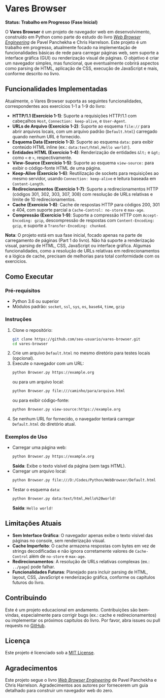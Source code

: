 # Vares Browser

**Status: Trabalho em Progresso (Fase Inicial)**

O **Vares Browser** é um projeto de navegador web em desenvolvimento, construído em Python como parte do estudo do livro [*Web Browser Engineering*](https://browser.engineering/index.html) de Pavel Panchekha e Chris Harrelson. Este projeto é um trabalho em progresso, atualmente focado na implementação de funcionalidades básicas de rede para carregar páginas web, sem suporte a interface gráfica (GUI) ou renderização visual de páginas. O objetivo é criar um navegador simples, mas funcional, que eventualmente cobrirá aspectos como parsing de HTML, aplicação de CSS, execução de JavaScript e mais, conforme descrito no livro.

## Funcionalidades Implementadas

Atualmente, o Vares Browser suporta as seguintes funcionalidades, correspondentes aos exercícios 1-1 a 1-9 do livro:

- **HTTP/1.1 (Exercício 1-1)**: Suporte a requisições HTTP/1.1 com cabeçalhos `Host`, `Connection: keep-alive`, e `User-Agent`.
- **URLs de Arquivo (Exercício 1-2)**: Suporte ao esquema `file://` para abrir arquivos locais, com um arquivo padrão (`Default.html`) carregado quando nenhum URL é fornecido.
- **Esquema Data (Exercício 1-3)**: Suporte ao esquema `data:` para exibir conteúdo HTML inline (ex.: `data:text/html,Hello world!`).
- **Entidades HTML (Exercício 1-4)**: Renderização de entidades `&lt;` e `&gt;` como `<` e `>`, respectivamente.
- **View-Source (Exercício 1-5)**: Suporte ao esquema `view-source:` para exibir o código-fonte HTML de uma página.
- **Keep-Alive (Exercício 1-6)**: Reutilização de sockets para requisições ao mesmo servidor, usando `Connection: keep-alive` e leitura baseada em `Content-Length`.
- **Redirecionamentos (Exercício 1-7)**: Suporte a redirecionamentos HTTP (códigos 301, 302, 303, 307, 308) com resolução de URLs relativas e limite de 10 redirecionamentos.
- **Cache (Exercício 1-8)**: Cache de respostas HTTP para códigos 200, 301 e 404, com suporte parcial a `Cache-Control: no-store` e `max-age`.
- **Compressão (Exercício 1-9)**: Suporte a compressão HTTP com `Accept-Encoding: gzip`, descompressão de respostas com `Content-Encoding: gzip`, e suporte a `Transfer-Encoding: chunked`.

**Nota**: O projeto está em sua fase inicial, focado apenas na parte de carregamento de páginas (Part 1 do livro). Não há suporte a renderização visual, parsing de HTML, CSS, JavaScript ou interface gráfica. Algumas funcionalidades, como a resolução de URLs relativas em redirecionamentos e a lógica de cache, precisam de melhorias para total conformidade com os exercícios.

## Como Executar

### Pré-requisitos
- Python 3.6 ou superior
- Módulos padrão: `socket`, `ssl`, `sys`, `os`, `base64`, `time`, `gzip`

### Instruções
1. Clone o repositório:
   ```bash
   git clone https://github.com/seu-usuario/vares-browser.git
   cd vares-browser
   ```
2. Crie um arquivo `Default.html` no mesmo diretório para testes locais (opcional).
3. Execute o navegador com um URL:
   ```bash
   python Browser.py https://example.org
   ```
   ou para um arquivo local:
   ```bash
   python Browser.py file:///caminho/para/arquivo.html
   ```
   ou para exibir código-fonte:
   ```bash
   python Browser.py view-source:https://example.org
   ```
4. Se nenhum URL for fornecido, o navegador tentará carregar `Default.html` do diretório atual.

### Exemplos de Uso
- Carregar uma página web:
  ```bash
  python Browser.py https://example.org
  ```
  **Saída**: Exibe o texto visível da página (sem tags HTML).
- Carregar um arquivo local:
  ```bash
  python Browser.py file:///D:/Codes/Python/WebBrowser/Default.html
  ```
- Testar o esquema `data`:
  ```bash
  python Browser.py data:text/html,Hello%20world!
  ```
  **Saída**: `Hello world!`

## Limitações Atuais
- **Sem Interface Gráfica**: O navegador apenas exibe o texto visível das páginas no console, sem renderização visual.
- **Cache Imperfeito**: O cache armazena respostas com bytes em vez de strings decodificadas e não ignora corretamente valores de `Cache-Control` além de `no-store` e `max-age`.
- **Redirecionamentos**: A resolução de URLs relativas complexas (ex.: `../page`) pode falhar.
- **Funcionalidades Futuras**: Planejado para incluir parsing de HTML, layout, CSS, JavaScript e renderização gráfica, conforme os capítulos futuros do livro.

## Contribuindo
Este é um projeto educacional em andamento. Contribuições são bem-vindas, especialmente para corrigir bugs (ex.: cache e redirecionamentos) ou implementar os próximos capítulos do livro. Por favor, abra issues ou pull requests no [GitHub](https://github.com/seu-usuario/vares-browser).

## Licença
Este projeto é licenciado sob a [MIT License](LICENSE).

## Agradecimentos
Este projeto segue o livro [*Web Browser Engineering*](https://browser.engineering/index.html) de Pavel Panchekha e Chris Harrelson. Agradecimentos aos autores por fornecerem um guia detalhado para construir um navegador web do zero.